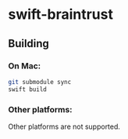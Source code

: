 # swift-braintrust

## Building

### On Mac:
```bash
git submodule sync
swift build
```
### Other platforms:
Other platforms are not supported.

